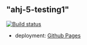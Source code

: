 "ahj-5-testing1" 
--------------------

[![Build status](https://ci.appveyor.com/api/projects/status/va7id93v99pctdy8?svg=true)](https://ci.appveyor.com/project/anikolaevski/ahj-5-testing1)

- deployment: <a href="https://anikolaevski.github.io/ahj-5-testing1/">Github Pages</a>
